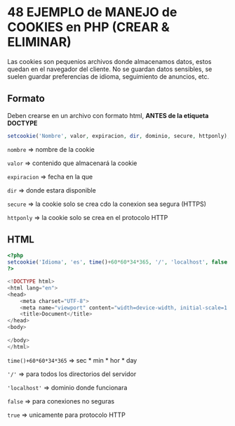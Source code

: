 # 48 EJEMPLO de MANEJO de COOKIES en PHP (CREAR & ELIMINAR)
Las cookies son pequenios archivos donde almacenamos datos, estos quedan en el navegador del cliente. No se guardan datos sensibles, se suelen guardar preferencias de idioma, seguimiento de anuncios, etc.

## Formato
Deben crearse en un archivo con formato html, **ANTES de la etiqueta DOCTYPE**

```php
setcookie('Nombre', valor, expiracion, dir, dominio, secure, httponly);
```
`nombre` => nombre de la cookie

`valor` =>  contenido que almacenará la cookie

`expiracion` => fecha en la que 

`dir` => donde estara disponible

`secure` => la cookie solo se crea cdo la conexion sea segura (HTTPS)

`httponly` => la cookie solo se crea en el protocolo HTTP

## HTML
```php
<?php
setcookie('Idioma', 'es', time()+60*60*34*365, '/', 'localhost', false, true);
?>

<!DOCTYPE html>
<html lang="en">
<head>
    <meta charset="UTF-8">
    <meta name="viewport" content="width=device-width, initial-scale=1.0">
    <title>Document</title>
</head>
<body>
    
</body>
</html>
```
`time()+60*60*34*365` => sec * min * hor * day

`'/'`  => para todos los directorios del servidor

`'localhost'` => dominio donde funcionara

`false` => para conexiones no seguras

`true` => unicamente para protocolo HTTP